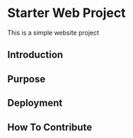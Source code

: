 # Starter Web Project
This is a simple website project

## Introduction

## Purpose

## Deployment

## How To Contribute
